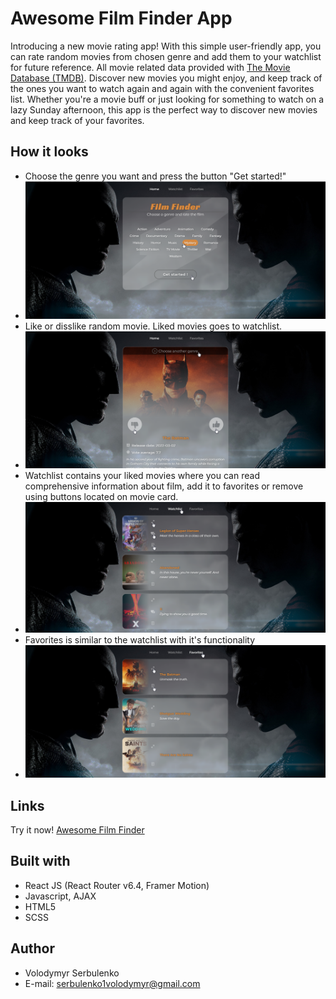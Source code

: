 # Awesome Film Finder App

Introducing a new movie rating app! With this simple user-friendly app, you can rate random movies from chosen genre and add them to your watchlist for future reference. All movie related data provided with [The Movie Database (TMDB)](https://www.themoviedb.org/).  Discover new movies you might enjoy, and keep track of the ones you want to watch again and again with the convenient favorites list.
Whether you're a movie buff or just looking for something to watch on a lazy Sunday afternoon, this app is the perfect way to discover new movies and keep track of your favorites. 

## How it looks

- Choose the genre you want and press the button "Get started!"
- ![](./src/assets/preview/home.png)
-  Like or disslike random movie. Liked movies goes to watchlist.
- ![](./src/assets/preview/movie.png)
- Watchlist contains your liked movies where you can read comprehensive information about film, add it to favorites or remove using buttons located on movie card.
- ![](./src/assets/preview/watchlist.png)
- Favorites is similar to the watchlist with it's functionality
- ![](./src/assets/preview/favorites.png)

##  Links
Try it now! [Awesome Film Finder ](https://vvv-sss.github.io/film_finder/)

##  Built with

- React JS (React Router v6.4, Framer Motion)
- Javascript, AJAX
- HTML5
- SCSS

##  Author

- Volodymyr Serbulenko
- E-mail: serbulenko1volodymyr@gmail.com